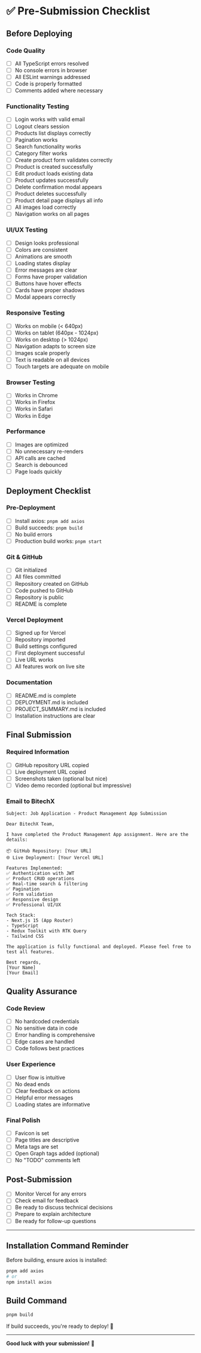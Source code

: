 # ✅ Pre-Submission Checklist

## Before Deploying

### Code Quality

- [ ] All TypeScript errors resolved
- [ ] No console errors in browser
- [ ] All ESLint warnings addressed
- [ ] Code is properly formatted
- [ ] Comments added where necessary

### Functionality Testing

- [ ] Login works with valid email
- [ ] Logout clears session
- [ ] Products list displays correctly
- [ ] Pagination works
- [ ] Search functionality works
- [ ] Category filter works
- [ ] Create product form validates correctly
- [ ] Product is created successfully
- [ ] Edit product loads existing data
- [ ] Product updates successfully
- [ ] Delete confirmation modal appears
- [ ] Product deletes successfully
- [ ] Product detail page displays all info
- [ ] All images load correctly
- [ ] Navigation works on all pages

### UI/UX Testing

- [ ] Design looks professional
- [ ] Colors are consistent
- [ ] Animations are smooth
- [ ] Loading states display
- [ ] Error messages are clear
- [ ] Forms have proper validation
- [ ] Buttons have hover effects
- [ ] Cards have proper shadows
- [ ] Modal appears correctly

### Responsive Testing

- [ ] Works on mobile (< 640px)
- [ ] Works on tablet (640px - 1024px)
- [ ] Works on desktop (> 1024px)
- [ ] Navigation adapts to screen size
- [ ] Images scale properly
- [ ] Text is readable on all devices
- [ ] Touch targets are adequate on mobile

### Browser Testing

- [ ] Works in Chrome
- [ ] Works in Firefox
- [ ] Works in Safari
- [ ] Works in Edge

### Performance

- [ ] Images are optimized
- [ ] No unnecessary re-renders
- [ ] API calls are cached
- [ ] Search is debounced
- [ ] Page loads quickly

## Deployment Checklist

### Pre-Deployment

- [ ] Install axios: `pnpm add axios`
- [ ] Build succeeds: `pnpm build`
- [ ] No build errors
- [ ] Production build works: `pnpm start`

### Git & GitHub

- [ ] Git initialized
- [ ] All files committed
- [ ] Repository created on GitHub
- [ ] Code pushed to GitHub
- [ ] Repository is public
- [ ] README is complete

### Vercel Deployment

- [ ] Signed up for Vercel
- [ ] Repository imported
- [ ] Build settings configured
- [ ] First deployment successful
- [ ] Live URL works
- [ ] All features work on live site

### Documentation

- [ ] README.md is complete
- [ ] DEPLOYMENT.md is included
- [ ] PROJECT_SUMMARY.md is included
- [ ] Installation instructions are clear

## Final Submission

### Required Information

- [ ] GitHub repository URL copied
- [ ] Live deployment URL copied
- [ ] Screenshots taken (optional but nice)
- [ ] Video demo recorded (optional but impressive)

### Email to BitechX

```
Subject: Job Application - Product Management App Submission

Dear BitechX Team,

I have completed the Product Management App assignment. Here are the details:

📦 GitHub Repository: [Your URL]
🌐 Live Deployment: [Your Vercel URL]

Features Implemented:
✅ Authentication with JWT
✅ Product CRUD operations
✅ Real-time search & filtering
✅ Pagination
✅ Form validation
✅ Responsive design
✅ Professional UI/UX

Tech Stack:
- Next.js 15 (App Router)
- TypeScript
- Redux Toolkit with RTK Query
- Tailwind CSS

The application is fully functional and deployed. Please feel free to test all features.

Best regards,
[Your Name]
[Your Email]
```

## Quality Assurance

### Code Review

- [ ] No hardcoded credentials
- [ ] No sensitive data in code
- [ ] Error handling is comprehensive
- [ ] Edge cases are handled
- [ ] Code follows best practices

### User Experience

- [ ] User flow is intuitive
- [ ] No dead ends
- [ ] Clear feedback on actions
- [ ] Helpful error messages
- [ ] Loading states are informative

### Final Polish

- [ ] Favicon is set
- [ ] Page titles are descriptive
- [ ] Meta tags are set
- [ ] Open Graph tags added (optional)
- [ ] No "TODO" comments left

## Post-Submission

- [ ] Monitor Vercel for any errors
- [ ] Check email for feedback
- [ ] Be ready to discuss technical decisions
- [ ] Prepare to explain architecture
- [ ] Be ready for follow-up questions

---

## Installation Command Reminder

Before building, ensure axios is installed:

```bash
pnpm add axios
# or
npm install axios
```

## Build Command

```bash
pnpm build
```

If build succeeds, you're ready to deploy! 🚀

---

**Good luck with your submission!** 🎉
